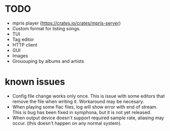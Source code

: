 # TODO
- mpris player (https://crates.io/crates/mpris-server)
- Custom format for listing songs.
- TUI
- Tag editor
- HTTP client
- GUI
- Images
- Grououping by albums and artists

# known issues
- Config file change works only once. This is issue with some editors that
  remove the file when writing it. Workaround may be necesary.
- When playing some flac files, log will show error with end of stream. This is
  bug has been fixed in symphona, but it is not yet released.
- When output device doesn't support required sample rate, aliasing may occur.
  (this doesn't happen on any normal system).
